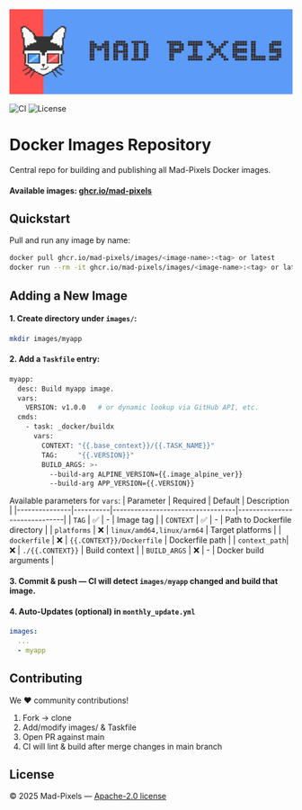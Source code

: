 <picture>
  <source media="(prefers-color-scheme: dark)" srcset="https://github.com/Mad-Pixels/.github/raw/main/profile/banner.png">
  <source media="(prefers-color-scheme: light)" srcset="https://github.com/Mad-Pixels/.github/raw/main/profile/banner.png">
  <img alt="MadPixels" src="https://github.com/Mad-Pixels/.github/raw/main/profile/banner.png">
</picture>

![CI](https://github.com/Mad-Pixels/images/workflows/Main%20commit/badge.svg)
![License](https://img.shields.io/github/license/Mad-Pixels/images)

# Docker Images Repository
Central repo for building and publishing all Mad-Pixels Docker images.  
#### Available images: [ghcr.io/mad-pixels](https://github.com/orgs/Mad-Pixels/packages)

## Quickstart
Pull and run any image by name:
```bash
docker pull ghcr.io/mad-pixels/images/<image-name>:<tag> or latest
docker run --rm -it ghcr.io/mad-pixels/images/<image-name>:<tag> or latest 
```

## Adding a New Image
#### 1. Create directory under `images/`:
```bash
mkdir images/myapp
```

#### 2. Add a `Taskfile` entry:
```bash
myapp:
  desc: Build myapp image.
  vars:
    VERSION: v1.0.0   # or dynamic lookup via GitHub API, etc.
  cmds:
    - task: _docker/buildx
      vars:
        CONTEXT: "{{.base_context}}/{{.TASK_NAME}}"
        TAG:     "{{.VERSION}}"
        BUILD_ARGS: >-
          --build-arg ALPINE_VERSION={{.image_alpine_ver}}
          --build-arg APP_VERSION={{.VERSION}}
```
Available parameters for `vars`:
| Parameter     | Required | Default                          | Description                  |
|---------------|----------|----------------------------------|------------------------------|
| `TAG`         | ✅       | -                                | Image tag                    |
| `CONTEXT`     | ✅       | -                                | Path to Dockerfile directory |
| `platforms`   | ❌       | `linux/amd64,linux/arm64`        | Target platforms             |
| `dockerfile`  | ❌       | `{{.CONTEXT}}/Dockerfile`        | Dockerfile path              |
| `context_path`| ❌       | `./{{.CONTEXT}}`                 | Build context                |
| `BUILD_ARGS`  | ❌       | -                                | Docker build arguments       |

#### 3. Commit & push — CI will detect `images/myapp` changed and build that image.

#### 4. Auto-Updates (optional) in `monthly_update.yml`
```yaml
images:
  ...
  - myapp
```

## Contributing
We ❤️ community contributions!

1. Fork → clone
2. Add/modify images/<name> & Taskfile
3. Open PR against main
4. CI will lint & build after merge changes in main branch

## License
© 2025 Mad-Pixels — [Apache-2.0 license](./LICENSE)
